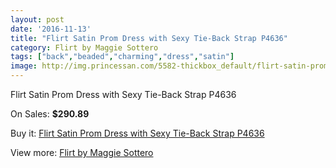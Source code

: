 ```yaml
---
layout: post
date: '2016-11-13'
title: "Flirt Satin Prom Dress with Sexy Tie-Back Strap P4636"
category: Flirt by Maggie Sottero
tags: ["back","beaded","charming","dress","satin"]
image: http://img.princessan.com/5582-thickbox_default/flirt-satin-prom-dress-with-sexy-tie-back-strap-p4636.jpg
---
```

Flirt Satin Prom Dress with Sexy Tie-Back Strap P4636

On Sales: **$290.89**
<a href="https://www.princessan.com/en/flirt-by-maggie-sottero/2548-flirt-satin-prom-dress-with-sexy-tie-back-strap-p4636.html"><amp-img layout="responsive" width="600" height="600" src="//img.princessan.com/5582-thickbox_default/flirt-satin-prom-dress-with-sexy-tie-back-strap-p4636.jpg" alt="Flirt Satin Prom Dress with Sexy Tie-Back Strap P4636 0" /></a>
<a href="https://www.princessan.com/en/flirt-by-maggie-sottero/2548-flirt-satin-prom-dress-with-sexy-tie-back-strap-p4636.html"><amp-img layout="responsive" width="600" height="600" src="//img.princessan.com/5583-thickbox_default/flirt-satin-prom-dress-with-sexy-tie-back-strap-p4636.jpg" alt="Flirt Satin Prom Dress with Sexy Tie-Back Strap P4636 1" /></a>

Buy it: [Flirt Satin Prom Dress with Sexy Tie-Back Strap P4636](https://www.princessan.com/en/flirt-by-maggie-sottero/2548-flirt-satin-prom-dress-with-sexy-tie-back-strap-p4636.html "Flirt Satin Prom Dress with Sexy Tie-Back Strap P4636")

View more: [Flirt by Maggie Sottero](https://www.princessan.com/en/20-flirt-by-maggie-sottero "Flirt by Maggie Sottero")